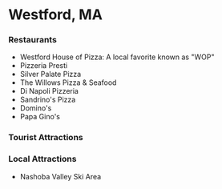 # Westford, MA

### Restaurants
- Westford House of Pizza: A local favorite known as "WOP"
- Pizzeria Presti
- Silver Palate Pizza
- The Willows Pizza & Seafood
- Di Napoli Pizzeria
- Sandrino's Pizza
- Domino's
- Papa Gino's

### Tourist Attractions

### Local Attractions
- Nashoba Valley Ski Area